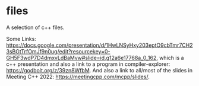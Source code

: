 # files
A selection of c++ files.


Some Links:
https://docs.google.com/presentation/d/1HwLNSyHxy203eptO9cbTmr7CH23sBGtTrfOmJf9n0ug/edit?resourcekey=0-GH5F3wdP7D4dmxvLdBaMvw#slide=id.g12a6e17768a_0_162, which is a c++ presentation and also a link to a program in compiler-explorer: https://godbolt.org/z/39zn8WfbM. And also a link to all/most of the slides in Meeting C++ 2022: https://meetingcpp.com/mcpp/slides/.
